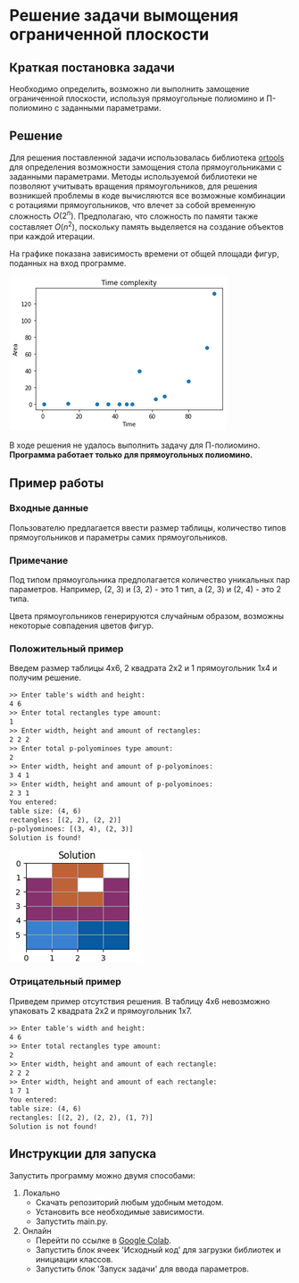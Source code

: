 # Решение задачи вымощения ограниченной плоскости 

## Краткая постановка задачи
Необходимо определить, возможно ли выполнить замощение ограниченной плоскости, используя прямоугольные полиомино и П-полиомино с заданными параметрами.

## Решение
Для решения поставленной задачи использовалась библиотека [ortools](https://developers.google.com/optimization/cp/cp_solver) 
для определения возможности замощения стола прямоугольниками с заданными параметрами. Методы используемой библиотеки не 
позволяют учитывать вращения прямоугольников, для решения возникшей проблемы в коде вычисляются все возможные комбинации 
с ротациями прямоугольников, что влечет за собой временную сложность $O(2^n)$. Предполагаю, что сложность по памяти 
также составляет $O(n^2)$, поскольку память выделяется на создание объектов при каждой итерации. 

На графике показана зависимость времени от общей площади фигур, поданных на вход программе.

![](images/time_complexity.png)

В ходе решения не удалось выполнить задачу для П-полиомино. **Программа работает только для прямоугольных полиомино.** 

## Пример работы

### Входные данные
Пользователю предлагается ввести размер таблицы, количество типов прямоугольников и параметры самих прямоугольников. 

### Примечание
Под типом прямоугольника предполагается количество уникальных пар параметров. 
Например, (2, 3) и (3, 2) - это 1 тип, а (2, 3) и (2, 4) - это 2 типа.  

Цвета прямоугольников генерируются случайным образом, возможны некоторые совпадения цветов фигур.
### Положительный пример
Введем размер таблицы 4х6, 2 квадрата 2х2 и 1 прямоугольник 1х4 и получим решение. 
```
>> Enter table's width and height: 
4 6
>> Enter total rectangles type amount: 
1
>> Enter width, height and amount of rectangles:
2 2 2
>> Enter total p-polyominoes type amount:
2
>> Enter width, height and amount of p-polyominoes:
3 4 1
>> Enter width, height and amount of p-polyominoes:
2 3 1
You entered:
table size: (4, 6)
rectangles: [(2, 2), (2, 2)]
p-polyominoes: [(3, 4), (2, 3)]
Solution is found!
```
![Пример решения](images/example_.solution.png)

### Отрицательный пример
Приведем пример отсутствия решения.
В таблицу 4х6 невозможно упаковать 2 квадрата 2х2 и прямоугольник 1х7.
```
>> Enter table's width and height: 
4 6
>> Enter total rectangles type amount: 
2
>> Enter width, height and amount of each rectangle: 
2 2 2
>> Enter width, height and amount of each rectangle: 
1 7 1
You entered:
table size: (4, 6)
rectangles: [(2, 2), (2, 2), (1, 7)]
Solution is not found!
```

## Инструкции для запуска
Запустить программу можно двумя способами:
1. Локально
   - Скачать репозиторий любым удобным методом.
   - Установить все необходимые зависимости. 
   - Запустить main.py.
2. Онлайн
   - Перейти по ссылке в [Google Colab](https://colab.research.google.com/drive/1Tsn-UoQWlSJ2Vmezj21_dEWBoAF39yJK?usp=sharing).
   - Запустить блок ячеек 'Исходный код' для загрузки библиотек и инициации классов.
   - Запустить блок 'Запуск задачи' для ввода параметров.
